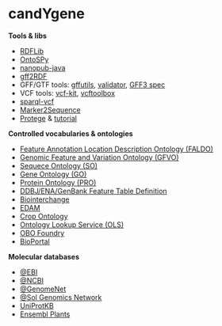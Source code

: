candYgene
=========

**Tools & libs**
* [RDFLib](https://github.com/RDFLib)
* [OntoSPy](https://github.com/lambdamusic/OntoSPy)
* [nanopub-java](https://github.com/Nanopublication/nanopub-java)
* [gff2RDF](https://github.com/PBR/gff2RDF)
* GFF/GTF tools: [gffutils](https://pypi.python.org/pypi/gffutils), [validator](https://github.com/modENCODE-DCC/validator), [GFF3 spec](http://gmod.org/wiki/GFF3)
* VCF tools: [vcf-kit](https://github.com/AndersenLab/vcf-kit), [vcftoolbox](https://github.com/moonso/vcftoolbox)
* [sparql-vcf](https://github.com/JervenBolleman/sparql-vcf)
* [Marker2Sequence](https://github.com/PBR/Marker2Sequence)
* [Protege](https://github.com/protegeproject/protege) & [tutorial](https://github.com/geneontology/protege-tutorial)

**Controlled vocabularies & ontologies**
* [Feature Annotation Location Description Ontology (FALDO)](https://github.com/JervenBolleman/FALDO)
* [Genomic Feature and Variation Ontology (GFVO)](https://github.com/BioInterchange/Ontologies)
* [Sequece Ontology (SO)](http://www.sequenceontology.org/)
* [Gene Ontology (GO)](http://geneontology.org/)
* [Protein Ontology (PRO)](http://pir.georgetown.edu/pro/)
* [DDBJ/ENA/GenBank Feature Table Definition](http://www.insdc.org/documents/feature-table)
* [Biointerchange](https://www.codamono.com/biointerchange/)
* [EDAM](https://github.com/edamontology/edamontology)
* [Crop Ontology](http://www.cropontology.org/)
* [Ontology Lookup Service (OLS)](http://www.ebi.ac.uk/ols/)
* [OBO Foundry](http://www.obofoundry.org/)
* [BioPortal](https://bioportal.bioontology.org/)

**Molecular databases**
* [@EBI](http://ftp.ebi.ac.uk/pub/databases/)
* [@NCBI](http://ftp.ncbi.nlm.nih.gov/)
* [@GenomeNet](http://www.genome.jp/)
* [@Sol Genomics Network](https://solgenomics.net/)
* [UniProtKB](http://www.uniprot.org/downloads)
* [Ensembl Plants](http://plants.ensembl.org/)
